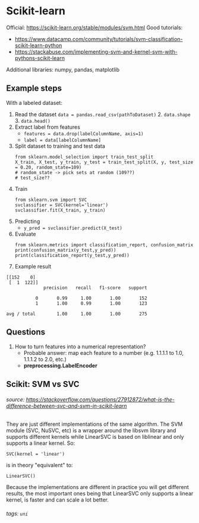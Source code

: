 # Scikit-learn

Official: https://scikit-learn.org/stable/modules/svm.html
Good tutorials:
* https://www.datacamp.com/community/tutorials/svm-classification-scikit-learn-python
* https://stackabuse.com/implementing-svm-and-kernel-svm-with-pythons-scikit-learn

Additional libraries: numpy, pandas, matplotlib

## Example steps

With a labeled dataset:
1. Read the dataset `data = pandas.read_csv(pathToDataset)`
    2. `data.shape`
    3. `data.head()`
4. Extract label from features
    * `features = data.drop(labelColumnName, axis=1)`
    * `label = data[labelColumnName]`
6. Split dataset to training and test data
    ```
    from sklearn.model_selection import train_test_split
    X_train, X_test, y_train, y_test = train_test_split(X, y, test_size = 0.20, random_state=109)
    # random_state -> pick sets at random (109??)
    # test_size??
    ```
7. Train
    ```
    from sklearn.svm import SVC
    svclassifier = SVC(kernel='linear')
    svclassifier.fit(X_train, y_train)
    ```
8. Predicting
    * `y_pred = svclassifier.predict(X_test)`
9. Evaluate
    ```
    from sklearn.metrics import classification_report, confusion_matrix
    print(confusion_matrix(y_test,y_pred))
    print(classification_report(y_test,y_pred))
    ```
10. Example result
```
[[152    0]
 [  1  122]]
              precision   recall   f1-score   support

           0       0.99     1.00       1.00       152
           1       1.00     0.99       1.00       123

avg / total        1.00     1.00       1.00       275
```
## Questions

1. How to turn features into a numerical representation?
    * Probable answer: map each feature to a number (e.g. 1.1.1.1 to 1.0, 1.1.1.2 to 2.0, etc.)
    * **preprocessing.LabelEncoder**

## Scikit: SVM vs SVC
###### source: https://stackoverflow.com/questions/27912872/what-is-the-difference-between-svc-and-svm-in-scikit-learn
They are just different implementations of the same algorithm. The SVM module (SVC, NuSVC, etc) is a wrapper around the libsvm library and supports different kernels while LinearSVC is based on liblinear and only supports a linear kernel. So:
```
SVC(kernel = 'linear')
```
is in theory "equivalent" to:
```
LinearSVC()
```
Because the implementations are different in practice you will get different results, the most important ones being that LinearSVC only supports a linear kernel, is faster and can scale a lot better.

###### tags: `uni`
